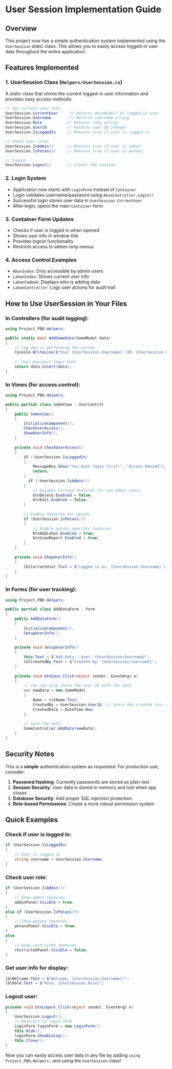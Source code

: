 # User Session Implementation Guide

## Overview
This project now has a simple authentication system implemented using the `UserSession` static class. This allows you to easily access logged-in user data throughout the entire application.

## Features Implemented

### 1. UserSession Class (`Helpers/UserSession.cs`)
A static class that stores the current logged-in user information and provides easy access methods:

```csharp
// Get current user info
UserSession.CurrentUser     // Returns AkunModel? of logged-in user
UserSession.Username        // Returns username string
UserSession.Role           // Returns role string  
UserSession.UserId         // Returns user ID integer
UserSession.IsLoggedIn     // Returns true if user is logged in

// Check user roles
UserSession.IsAdmin()      // Returns true if user is admin
UserSession.IsPetani()     // Returns true if user is petani

// Logout
UserSession.Logout()       // Clears the session
```

### 2. Login System
- Application now starts with `LoginForm` instead of `Container`
- Login validates username/password using `AkunController.Login()`
- Successful login stores user data in `UserSession.CurrentUser`
- After login, opens the main `Container` form

### 3. Container Form Updates
- Checks if user is logged in when opened
- Shows user info in window title
- Provides logout functionality
- Restricts access to admin-only menus

### 4. Access Control Examples
- `AkunIndex`: Only accessible by admin users
- `LahanIndex`: Shows current user info
- `LahanTambah`: Displays who is adding data
- `LahanController`: Logs user actions for audit trail

## How to Use UserSession in Your Files

### In Controllers (for audit logging):
```csharp
using Project_PBO.Helpers;

public static bool AddSomeData(SomeModel data)
{
    // Log who is performing the action
    Console.WriteLine($"User {UserSession.Username} (ID: {UserSession.UserId}) is adding new data");
    
    // Your business logic here
    return data.Insert(data);
}
```

### In Views (for access control):
```csharp
using Project_PBO.Helpers;

public partial class SomeView : UserControl
{
    public SomeView()
    {
        InitializeComponent();
        CheckUserAccess();
        ShowUserInfo();
    }
    
    private void CheckUserAccess()
    {
        if (!UserSession.IsLoggedIn)
        {
            MessageBox.Show("You must login first!", "Access Denied");
            return;
        }
          if (!UserSession.IsAdmin())
        {
            // Disable certain features for non-admin users
            btnDelete.Enabled = false;
            btnEdit.Enabled = false;
        }
        
        // Enable features for petani
        if (UserSession.IsPetani())
        {
            // Enable petani-specific features
            btnAddLahan.Enabled = true;
            btnViewReport.Enabled = true;
        }
    }
    
    private void ShowUserInfo()
    {
        lblCurrentUser.Text = $"Logged in as: {UserSession.Username} ({UserSession.Role})";
    }
}
```

### In Forms (for user tracking):
```csharp
using Project_PBO.Helpers;

public partial class AddDataForm : Form
{
    public AddDataForm()
    {
        InitializeComponent();
        SetupUserInfo();
    }
    
    private void SetupUserInfo()
    {
        this.Text = $"Add Data - User: {UserSession.Username}";
        lblCreatedBy.Text = $"Created by: {UserSession.Username}";
    }
    
    private void btnSave_Click(object sender, EventArgs e)
    {
        // You can also store the user ID with the data
        var newData = new SomeModel
        {
            Name = txtName.Text,
            CreatedBy = UserSession.UserId, // Store who created this record
            CreatedDate = DateTime.Now
        };
        
        // Save the data
        SomeController.AddData(newData);
    }
}
```

## Security Notes

This is a **simple** authentication system as requested. For production use, consider:

1. **Password Hashing**: Currently passwords are stored as plain text
2. **Session Security**: User data is stored in memory and lost when app closes
3. **Database Security**: Add proper SQL injection protection
4. **Role-based Permissions**: Create a more robust permission system

## Quick Examples

### Check if user is logged in:
```csharp
if (UserSession.IsLoggedIn)
{
    // User is logged in
    string username = UserSession.Username;
}
```

### Check user role:
```csharp
if (UserSession.IsAdmin())
{
    // Show admin features
    adminPanel.Visible = true;
}
else if (UserSession.IsPetani())
{
    // Show petani features
    petaniPanel.Visible = true;
}
else
{
    // Hide restricted features
    restrictedPanel.Visible = false;
}
```

### Get user info for display:
```csharp
lblWelcome.Text = $"Welcome, {UserSession.Username}!";
lblRole.Text = $"Role: {UserSession.Role}";
```

### Logout user:
```csharp
private void btnLogout_Click(object sender, EventArgs e)
{
    UserSession.Logout();
    // Redirect to login form
    LoginForm loginForm = new LoginForm();
    this.Hide();
    loginForm.ShowDialog();
    this.Close();
}
```

Now you can easily access user data in any file by adding `using Project_PBO.Helpers;` and using the `UserSession` class!
